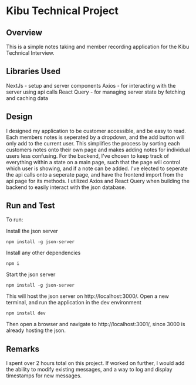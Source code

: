 # Kibu Technical Project

## Overview

This is a simple notes taking and member recording application for the Kibu Technical Interview.

## Libraries Used
NextJs - setup and server components
Axios - for interacting with the server using api calls
React Query - for managing server state by fetching and caching data

## Design

I designed my application to be customer accessible, and be easy to read. Each members notes is seperated by a dropdown, and the add button will only add to the current user.
This simplifies the process by sorting each customers notes onto their own page and makes adding notes for individual users less confusing.
For the backend, I've chosen to keep track of everything within a state on a main page, such that the page will control which user is showing, and if a note can be added.
I've elected to seperate the api calls onto a seperate page, and have the frontend import from the api page for its methods.
I utilized Axios and React Query when building the backend to easily interact with the json database.

## Run and Test
To run:

Install the json server

```
npm install -g json-server
```

Install any other dependencies

```
npm i
```

Start the json server

```
npm install -g json-server
```
This will host the json server on http://localhost:3000/.
Open a new terminal, and run the application in the dev environment

```
npm install dev
```

Then open a browser and navigate to http://localhost:3001/, since 3000 is already hosting the json.

## Remarks

I spent over 2 hours total on this project. If worked on further, I would add the ability to modify existing messages, and a way to log and display timestamps for new messages.

